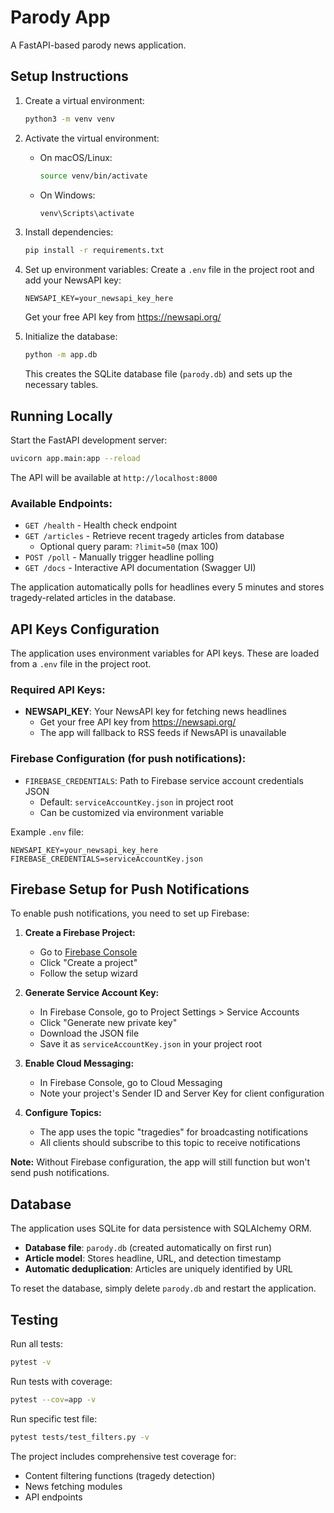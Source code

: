 # Parody App

A FastAPI-based parody news application.

## Setup Instructions

1. Create a virtual environment:
   ```bash
   python3 -m venv venv
   ```

2. Activate the virtual environment:
   - On macOS/Linux:
     ```bash
     source venv/bin/activate
     ```
   - On Windows:
     ```bash
     venv\Scripts\activate
     ```

3. Install dependencies:
   ```bash
   pip install -r requirements.txt
   ```

4. Set up environment variables:
   Create a `.env` file in the project root and add your NewsAPI key:
   ```
   NEWSAPI_KEY=your_newsapi_key_here
   ```
   
   Get your free API key from https://newsapi.org/

5. Initialize the database:
   ```bash
   python -m app.db
   ```
   
   This creates the SQLite database file (`parody.db`) and sets up the necessary tables.

## Running Locally

Start the FastAPI development server:

```bash
uvicorn app.main:app --reload
```

The API will be available at `http://localhost:8000`

### Available Endpoints:

- `GET /health` - Health check endpoint
- `GET /articles` - Retrieve recent tragedy articles from database
  - Optional query param: `?limit=50` (max 100)
- `POST /poll` - Manually trigger headline polling
- `GET /docs` - Interactive API documentation (Swagger UI)

The application automatically polls for headlines every 5 minutes and stores tragedy-related articles in the database.

## API Keys Configuration

The application uses environment variables for API keys. These are loaded from a `.env` file in the project root.

### Required API Keys:

- **NEWSAPI_KEY**: Your NewsAPI key for fetching news headlines
  - Get your free API key from https://newsapi.org/
  - The app will fallback to RSS feeds if NewsAPI is unavailable

### Firebase Configuration (for push notifications):

- `FIREBASE_CREDENTIALS`: Path to Firebase service account credentials JSON
  - Default: `serviceAccountKey.json` in project root
  - Can be customized via environment variable

Example `.env` file:

```
NEWSAPI_KEY=your_newsapi_key_here
FIREBASE_CREDENTIALS=serviceAccountKey.json
```

## Firebase Setup for Push Notifications

To enable push notifications, you need to set up Firebase:

1. **Create a Firebase Project:**
   - Go to [Firebase Console](https://console.firebase.google.com/)
   - Click "Create a project"
   - Follow the setup wizard

2. **Generate Service Account Key:**
   - In Firebase Console, go to Project Settings > Service Accounts
   - Click "Generate new private key"
   - Download the JSON file
   - Save it as `serviceAccountKey.json` in your project root

3. **Enable Cloud Messaging:**
   - In Firebase Console, go to Cloud Messaging
   - Note your project's Sender ID and Server Key for client configuration

4. **Configure Topics:**
   - The app uses the topic "tragedies" for broadcasting notifications
   - All clients should subscribe to this topic to receive notifications

**Note:** Without Firebase configuration, the app will still function but won't send push notifications.

## Database

The application uses SQLite for data persistence with SQLAlchemy ORM.

- **Database file**: `parody.db` (created automatically on first run)
- **Article model**: Stores headline, URL, and detection timestamp
- **Automatic deduplication**: Articles are uniquely identified by URL

To reset the database, simply delete `parody.db` and restart the application.

## Testing

Run all tests:
```bash
pytest -v
```

Run tests with coverage:
```bash
pytest --cov=app -v
```

Run specific test file:
```bash
pytest tests/test_filters.py -v
```

The project includes comprehensive test coverage for:
- Content filtering functions (tragedy detection)
- News fetching modules
- API endpoints